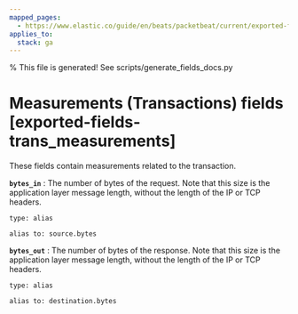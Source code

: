 ```yaml
---
mapped_pages:
  - https://www.elastic.co/guide/en/beats/packetbeat/current/exported-fields-trans_measurements.html
applies_to:
  stack: ga
---
```


% This file is generated! See scripts/generate_fields_docs.py

# Measurements (Transactions) fields [exported-fields-trans_measurements]

These fields contain measurements related to the transaction.

**`bytes_in`**
:   The number of bytes of the request. Note that this size is the application layer message length, without the length of the IP or TCP headers.

    type: alias

    alias to: source.bytes


**`bytes_out`**
:   The number of bytes of the response. Note that this size is the application layer message length, without the length of the IP or TCP headers.

    type: alias

    alias to: destination.bytes



